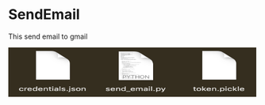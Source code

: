 # SendEmail
This send email to gmail


<img src="DOCs/Screen Shot 2020-08-09 at 18.51.12.png" width="500" height="100"/>  
